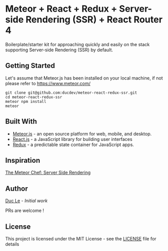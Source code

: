 # Meteor + React + Redux + Server-side Rendering (SSR) + React Router 4

Boilerplate/starter kit for approaching quickly and easily on the stack supporting Server-side Rendering (SSR) by default.

## Getting Started

Let's assume that Meteor.js has been installed on your local machine, if not please refer to https://www.meteor.com/

```
git clone git@github.com:ducdev/meteor-react-redux-ssr.git
cd meteor-react-redux-ssr
meteor npm install
meteor
```
## Built With

* [Meteor.js](https://www.meteor.com/) - an open source platform for web, mobile, and desktop.
* [React.js](https://reactjs.org/) - a JavaScript library for building user interfaces
* [Redux](https://redux.js.org/) - a predictable state container for JavaScript apps.

## Inspiration

[The Meteor Chef: Server Side Rendering](https://themeteorchef.com/tutorials/server-side-rendering)

## Author

[Duc Le](https://github.com/ducdev) - *Initial work*

PRs are welcome !

## License

This project is licensed under the MIT License - see the [LICENSE](LICENSE) file for details
